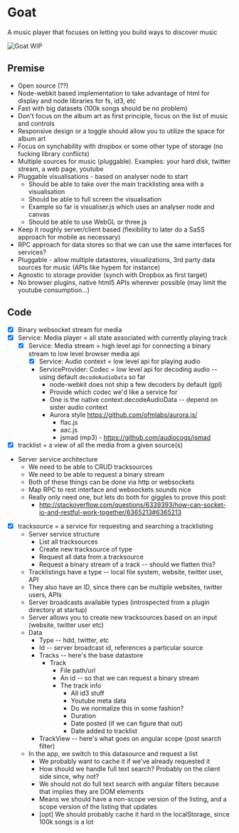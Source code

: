 Goat
========
A music player that focuses on letting you build ways to discover music

![Goat WIP](https://raw.github.com/jmoyers/goat/master/goat.png)

Premise
-----------
* Open source (??)
* Node-webkit based implementation to take advantage of html for display and node libraries for fs, id3, etc
* Fast with big datasets (100k songs should be no problem)
* Don't focus on the album art as first principle, focus on the list of music and controls
* Responsive design or a toggle should allow you to utilize the space for album art
* Focus on synchability with dropbox or some other type of storage (no fucking library conflicts)
* Multiple sources for music (pluggable). Examples: your hard disk, twitter stream, a web page, youtube
* Pluggable visualisations - based on analyser node to start
    * Should be able to take over the main tracklisting area with a visualisation
    * Should be able to full screen the visualisation
    * Example so far is visualiser.js which uses an analyser node and canvas
    * Should be able to use WebGL or three.js
* Keep it roughly server/client based (flexibility to later do a SaSS approach for mobile as necessary)
* RPC approach for data stores so that we can use the same interfaces for services?
* Pluggable - allow multiple datastores, visualizations, 3rd party data sources for music (APIs like hypem for instance)
* Agnostic to storage provider (synch with Dropbox as first target)
* No browser plugins, native html5 APIs wherever possible (may limit the youtube consumption...)


Code
-----------
* [x] Binary websocket stream for media
* [x] Service: Media player = all state associated with currently playing track
    * [x] Service: Media stream = high level api for connecting a binary stream to low level browser media api
        * [x] Service: Audio context = low level api for playing audio
        * ServiceProvider: Codec = low level api for decoding audio -- using default `decodeAudioData` so far
            * node-webkit does not ship a few decoders by default (gpl)
            * Provide which codec we'd like a service for
            * One is the native context.decodeAudioData -- depend on sister audio context
            * Aurora style https://github.com/ofmlabs/aurora.js/
                * flac.js
                * aac.js
                * jsmad (mp3) - https://github.com/audiocogs/jsmad
* [x] tracklist = a view of all the media from a given source(s)
* Server service architecture
    * We need to be able to CRUD tracksources
    * We need to be able to request a binary stream
    * Both of these things can be done via http or websockets
    * Map RPC to rest interface and websockets sounds nice
    * Really only need one, but lets do both for giggles to prove this post:
        * http://stackoverflow.com/questions/6339393/how-can-socket-io-and-restful-work-together/6365213#6365213
* [x] tracksource = a service for requesting and searching a tracklisting
    * Server service structure
        * List all tracksources
        * Create new tracksource of type
        * Request all data from a tracksource
        * Request a binary stream of a track -- should we flatten this?
    * Tracklistings have a type -- local file system, website, twitter user, API
    * They also have an ID, since there can be multiple websites, twitter users, APIs
    * Server broadcasts available types (introspected from a plugin directory at startup)
    * Server allows you to create new tracksources based on an input (website, twitter user etc)
    * Data
        * Type -- hdd, twitter, etc
        * Id -- server broadcast id, references a particular source
        * Tracks -- here's the base datastore
            * Track
                * File path/url
                * An id -- so that we can request a binary stream
                * The track info
                    * All id3 stuff
                    * Youtube meta data
                    * Do we normalize this in some fashion?
                    * Duration
                    * Date posted (if we can figure that out)
                    * Date added to tracklist
        * TrackView -- here's what goes on angular scope (post search filter)
    * In the app, we switch to this datasource and request a list
        * We probably want to cache it if we've already requested it
        * How should we handle full text search? Probably on the client side since, why not?
        * We should not do full text search with angular filters because that implies they are DOM elements
        * Means we should have a non-scope version of the listing, and a scope version of the listing that updates
        * [opt] We should probably cache it hard in the localStorage, since 100k songs is a lot

